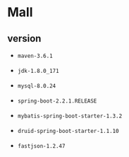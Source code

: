 # Mall

## version
- `maven-3.6.1`
  <br/>
  <br/>
- `jdk-1.8.0_171`
  <br/>
  <br/>
- `mysql-8.0.24`
  <br/>
  <br/>
- `spring-boot-2.2.1.RELEASE`
  <br/>
  <br/>
- `mybatis-spring-boot-starter-1.3.2`
  <br/>
  <br/>
- `druid-spring-boot-starter-1.1.10`
  <br/>
  <br/>
- `fastjson-1.2.47`